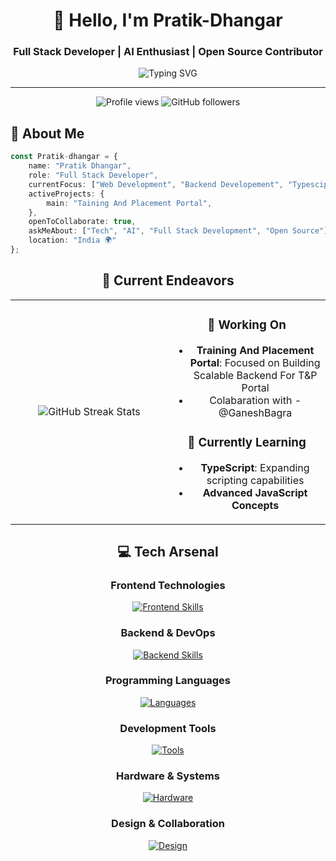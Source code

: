 <div align="center">
  
# 👋 Hello, I'm Pratik-Dhangar

### Full Stack Developer | AI Enthusiast | Open Source Contributor

<img src="https://readme-typing-svg.herokuapp.com?font=Fira+Code&pause=1000&color=00D4FF&center=true&vCenter=true&width=435&lines=Full+Stack+Developer;AI+%26+Tech+Enthusiast;Always+Learning+New+Technologies" alt="Typing SVG" />

---

<img src="https://komarev.com/ghpvc/?username=Pratik-dhangar&label=Profile%20Views&color=0e75b6&style=flat" alt="Profile views" />
<img src="https://img.shields.io/github/followers/Pratik-dhangar?label=Followers&style=social" alt="GitHub followers" />

</div>

## 🚀 About Me

```typescript
const Pratik-dhangar = {
    name: "Pratik Dhangar",
    role: "Full Stack Developer",
    currentFocus: ["Web Development", "Backend Developement", "Typescipt"],
    activeProjects: {
        main: "Taining And Placement Portal",
    },
    openToCollaborate: true,
    askMeAbout: ["Tech", "AI", "Full Stack Development", "Open Source"],
    location: "India 🌍"
};
```
<div align="center">

## 🎯 Current Endeavors

<table>
<tr>
<td align="center" width="50%">
<img src="https://github-readme-streak-stats-eight.vercel.app/?user=Pratik-dhangar&theme=tokyonight&hide_border=true" alt="GitHub Streak Stats" />
</td>
<td align="center" width="50%">

### 🔭 Working On
- **Training And Placement Portal**: Focused on Building Scalable Backend For T&P Portal
- Colabaration with - @GaneshBagra

### 🌱 Currently Learning
- **TypeScript**: Expanding scripting capabilities
- **Advanced JavaScript Concepts**

</td>
</tr>
</table>

## 💻 Tech Arsenal

<div align="center">

### Frontend Technologies
[![Frontend Skills](https://skillicons.dev/icons?i=js,ts,html,css,react,bootstrap,tailwind)](https://skillicons.dev)

### Backend & DevOps
[![Backend Skills](https://skillicons.dev/icons?i=nodejs,express,mysql,postgres,mongodb)](https://skillicons.dev)

### Programming Languages
[![Languages](https://skillicons.dev/icons?i=c,js)](https://skillicons.dev)

### Development Tools
[![Tools](https://skillicons.dev/icons?i=vscode,postman,git,github)](https://skillicons.dev)

### Hardware & Systems
[![Hardware](https://skillicons.dev/icons?i=windows)](https://skillicons.dev)

### Design & Collaboration
[![Design](https://skillicons.dev/icons?i=figma,notion,discord)](https://skillicons.dev)

</div>

</div>


